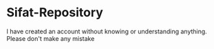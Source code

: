 # Sifat-Repository
I have created an account without knowing or understanding anything. Please don't make any mistake

